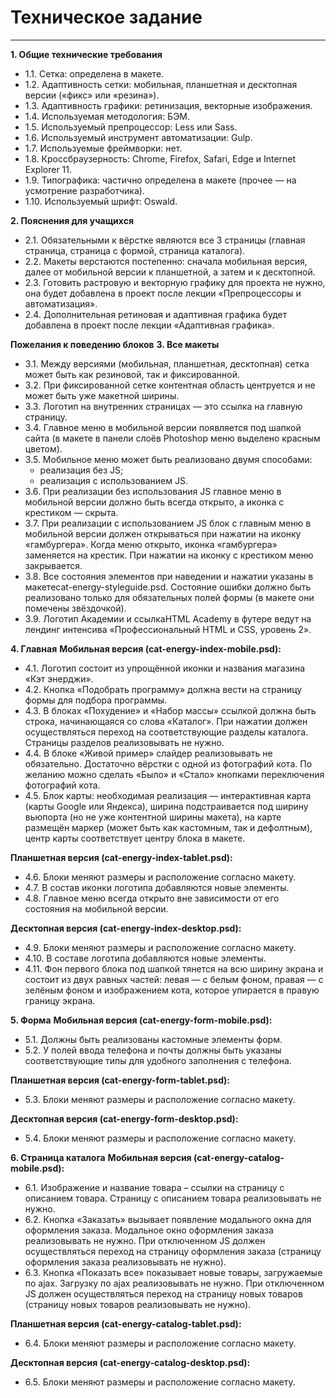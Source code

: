 # Техническое задание
---
**1. Общие технические требования**

 * 1.1. Сетка: определена в макете.
 * 1.2. Адаптивность сетки: мобильная, планшетная и десктопная версии («фикс» или «резина»).
 * 1.3. Адаптивность графики: ретинизация, векторные изображения.
 * 1.4. Используемая методология: БЭМ.
 * 1.5. Используемый препроцессор: Less или Sass.
 * 1.6. Используемый инструмент автоматизации: Gulp.
 * 1.7. Используемые фреймворки: нет.
 * 1.8. Кроссбраузерность: Chrome, Firefox, Safari, Edge и Internet Explorer 11.
 * 1.9. Типографика: частично определена в макете (прочее — на усмотрение разработчика).
 * 1.10. Используемый шрифт: Oswald.

**2. Пояснения для учащихся**

 * 2.1. Обязательными к вёрстке являются все 3 страницы (главная страница, страница с формой, страница каталога).
 * 2.2. Макеты верстаются постепенно: сначала мобильная версия, далее от мобильной версии к планшетной, а затем и к десктопной.
 * 2.3. Готовить растровую и векторную графику для проекта не нужно, она будет добавлена в проект после лекции «Препроцессоры и автоматизация».
 * 2.4. Дополнительная ретиновая и адаптивная графика будет добавлена в проект после лекции «Адаптивная графика».

**Пожелания к поведению блоков**
**3. Все макеты**

 * 3.1. Между версиями (мобильная, планшетная, десктопная) сетка может быть как резиновой, так и фиксированной.
 * 3.2. При фиксированной сетке контентная область центруется и не может быть уже макетной ширины.
 * 3.3. Логотип на внутренних страницах — это ссылка на главную страницу.
 * 3.4. Главное меню в мобильной версии появляется под шапкой сайта (в макете в панели слоёв Photoshop меню выделено красным цветом).
 * 3.5. Мобильное меню может быть реализовано двумя способами:
   - реализация без JS;
   - реализация с использованием JS.
 * 3.6. При реализации без использования JS главное меню в мобильной версии должно быть всегда открыто, а иконка с крестиком — скрыта.
 * 3.7. При реализации с использованием JS блок с главным меню в мобильной версии должен открываться при нажатии на иконку «гамбургера». Когда меню открыто, иконка «гамбургера» заменяется на крестик. При нажатии на иконку с крестиком меню закрывается.
 * 3.8. Все состояния элементов при наведении и нажатии указаны в макетеcat-energy-styleguide.psd. Состояние ошибки должно быть реализовано только для обязательных полей формы (в макете они помечены звёздочкой).
 * 3.9. Логотип Академии и ссылкаHTML Academy в футере ведут на лендинг интенсива «Профессиональный HTML и CSS, уровень 2».

**4. Главная**
**Мобильная версия (cat-energy-index-mobile.psd):**

 * 4.1. Логотип состоит из упрощённой иконки и названия магазина «Кэт энерджи».
 * 4.2. Кнопка «Подобрать программу» должна вести на страницу формы для подбора программы.
 * 4.3. В блоках «Похудение» и «Набор массы» ссылкой должна быть строка, начинающаяся со слова «Каталог». При нажатии должен осуществляться переход на соответствующие разделы каталога. Страницы разделов реализовывать не нужно.
 * 4.4. В блоке «Живой пример» слайдер реализовывать не обязательно. Достаточно вёрстки с одной из фотографий кота. По желанию можно сделать «Было» и «Стало» кнопками переключения фотографий кота.
 * 4.5. Блок карты: необходимая реализация — интерактивная карта (карты Google или Яндекса), ширина подстраивается под ширину вьюпорта (но не уже контентной ширины макета), на карте размещён маркер (может быть как кастомным, так и дефолтным), центр карты соответствует центру блока в макете.

**Планшетная версия (cat-energy-index-tablet.psd):**

 * 4.6. Блоки меняют размеры и расположение согласно макету.
 * 4.7. В состав иконки логотипа добавляются новые элементы.
 * 4.8. Главное меню всегда открыто вне зависимости от его состояния на мобильной версии.

**Десктопная версия (cat-energy-index-desktop.psd):**

 * 4.9. Блоки меняют размеры и расположение согласно макету.
 * 4.10. В составе логотипа добавляются новые элементы.
 * 4.11. Фон первого блока под шапкой тянется на всю ширину экрана и состоит из двух равных частей: левая — с белым фоном, правая — с зелёным фоном и изображением кота, которое упирается в правую границу экрана.

**5. Форма**
**Мобильная версия (cat-energy-form-mobile.psd):**

 * 5.1. Должны быть реализованы кастомные элементы форм.
 * 5.2. У полей ввода телефона и почты должны быть указаны соответствующие типы для удобного заполнения с телефона.

**Планшетная версия (cat-energy-form-tablet.psd):**

 * 5.3. Блоки меняют размеры и расположение согласно макету.

**Десктопная версия (cat-energy-form-desktop.psd):**

 * 5.4. Блоки меняют размеры и расположение согласно макету.

**6. Страница каталога**
**Мобильная версия (cat-energy-catalog-mobile.psd):**

 * 6.1. Изображение и название товара – ссылки на страницу с описанием товара. Страницу с описанием товара реализовывать не нужно.
 * 6.2. Кнопка «Заказать» вызывает появление модального окна для оформления заказа. Модальное окно оформления заказа реализовывать не нужно. При отключенном JS должен осуществляться переход на страницу оформления заказа (страницу оформления заказа реализовывать не нужно).
 * 6.3. Кнопка «Показать все» показывает новые товары, загружаемые по ajax. Загрузку по ajax реализовывать не нужно. При отключенном JS должен осуществляться переход на страницу новых товаров (страницу новых товаров реализовывать не нужно).

**Планшетная версия (cat-energy-catalog-tablet.psd):**

 * 6.4. Блоки меняют размеры и расположение согласно макету.

**Десктопная версия (cat-energy-catalog-desktop.psd):**

 * 6.5. Блоки меняют размеры и расположение согласно макету.
